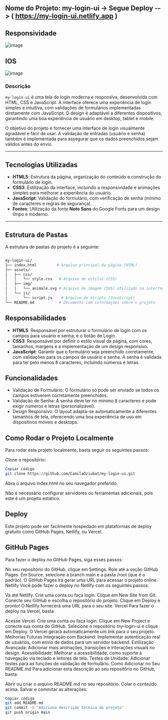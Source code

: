 ## Nome do Projeto: my-login-ui -> Segue Deploy --> ( https://my-login-ui.netlify.app )

## Responsividade

![image](https://github.com/user-attachments/assets/ed90cb98-3796-45e7-ae75-118d679a32b7)

## IOS
![image](https://github.com/user-attachments/assets/d8a7911d-39ad-4e80-b53b-15efe02d1194)


### Descrição

`my-login-ui` é uma tela de login moderna e responsiva, desenvolvida com HTML, CSS e JavaScript. A interface oferece uma experiência de login simples e intuitiva, com validações de formulários implementadas diretamente com JavaScript. O design é adaptável a diferentes dispositivos, garantindo uma boa experiência de usuário em desktop, tablet e mobile.

O objetivo do projeto é fornecer uma interface de login visualmente agradável e fácil de usar. A validação de entradas (usuário e senha) também é implementada para assegurar que os dados preenchidos sejam válidos antes do envio.

---

## Tecnologias Utilizadas

- **HTML5**: Estrutura da página, organização do conteúdo e construção do formulário de login.
- **CSS3**: Estilização da interface, incluindo a responsividade e animações simples para melhorar a experiência do usuário.
- **JavaScript**: Validação do formulário, com verificação de senha (mínimo de caracteres e regras de segurança).
- **Fontes**: Utilização da fonte **Noto Sans** do Google Fonts para um design limpo e moderno.

---

## Estrutura de Pastas




A estrutura de pastas do projeto é a seguinte:

```bash

my-login-ui/
├── index.html         # Arquivo principal da página (HTML)
├── assets/
│   ├── css/
│   │   └── style.css   # Arquivo de estilos (CSS)
│   ├── img/
│   │   └── animale.svg # Arquivo de imagem (SVG) utilizado na interface
│   └── js/
│       └── script.js    # Arquivo de scripts (JavaScript)
└── README.md           # Documento com informações sobre o projeto


```

## Responsabilidades
- **HTML5**: Responsável por estruturar o formulário de login com os campos para usuário e senha, e o botão de Login.
- **CSS3**: Responsável por definir o estilo visual da página, com cores, tamanhos, margens e a implementação de um design responsivo.
- **JavaScript**: Garantir que o formulário seja preenchido corretamente, com validações para os campos de usuário e senha. A senha é validada para ter pelo menos 8 caracteres, incluindo números e letras.
## Funcionalidades
- Validação de Formulário: O formulário só pode ser enviado se todos os campos estiverem corretamente preenchidos.
- Validação de Senha: A senha deve ter no mínimo 8 caracteres e pode exigir números e letras (personalizável).
- Design Responsivo: O layout adapta-se automaticamente a diferentes tamanhos de tela, oferecendo uma boa experiência de uso em dispositivos móveis e desktops.

## Como Rodar o Projeto Localmente
Para rodar este projeto localmente, basta seguir os seguintes passos:

Clone o repositório:

```bash
Copiar código
git clone https://github.com/CamilaDziubat/my-login-ui.git
```
Abra o arquivo index.html no seu navegador preferido.

Não é necessário configurar servidores ou ferramentas adicionais, pois este é um projeto estático.

## Deploy
Este projeto pode ser facilmente hospedado em plataformas de deploy gratuito como GitHub Pages, Netlify, ou Vercel.

## GitHub Pages
Para fazer o deploy no GitHub Pages, siga esses passos:

No seu repositório do GitHub, clique em Settings.
Role até a seção GitHub Pages.
Em Source, selecione a branch main e a pasta /root (que é o padrão).
O GitHub Pages irá gerar uma URL para acessar o projeto online.
Netlify
Você pode fazer o deploy no Netlify com os seguintes passos:

Vá até Netlify.
Crie uma conta ou faça login.
Clique em New Site from Git.
Conecte seu GitHub e escolha o repositório do projeto.
Clique em Deploy e pronto! O Netlify fornecerá uma URL para o seu site.
Vercel
Para fazer o deploy na Vercel, basta:

Acesse Vercel.
Crie uma conta ou faça login.
Clique em New Project e conecte sua conta do GitHub.
Selecione o repositório my-login-ui e clique em Deploy.
O Vercel gerará automaticamente um link para o seu projeto.
Melhorias Futuras
Integração com Backend: Implementar autenticação real de usuários, com envio de dados para um servidor backend.
Estilização Avançada: Adicionar mais animações, transições e interações visuais no design.
Acessibilidade: Melhorar a acessibilidade, como suporte à navegação via teclado e leitores de tela.
Testes de Unidade: Adicionar testes para as funções de validação de formulário.
Como Adicionar no Seu README.md
Para adicionar esta descrição ao seu repositório no GitHub, basta:

Abrir ou criar o arquivo README.md no seu repositório.
Colar o conteúdo acima.
Salvar e commitar as alterações:
```bash
Copiar código
git add README.md
git commit -m "Adiciona descrição técnica do projeto"
git push origin main
```
